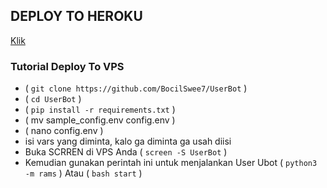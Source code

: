 



## DEPLOY TO HEROKU
[Klik](https://heroku.com/deploy?template=https://github.com/BocilSwee7/UserBot)

### Tutorial Deploy To VPS

-  ( `git clone https://github.com/BocilSwee7/UserBot` )
-  ( `cd UserBot` )
-  ( `pip install -r requirements.txt` )
-  ( mv sample_config.env config.env )
-  ( nano config.env )
-  isi vars yang diminta, kalo ga diminta ga usah diisi
-  Buka SCRREN di VPS Anda ( `screen -S UserBot` )
-  Kemudian gunakan perintah ini untuk menjalankan User Ubot ( `python3 -m rams` ) Atau ( `bash start` )
    
